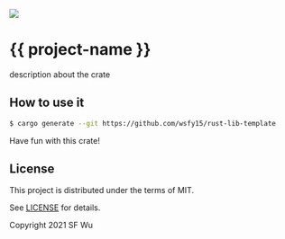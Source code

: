 ![](https://github.com/wsfy15/rust-lib-template/workflows/build/badge.svg)

# {{ project-name }}

description about the crate

## How to use it

```bash
$ cargo generate --git https://github.com/wsfy15/rust-lib-template
```

Have fun with this crate!

## License

This project is distributed under the terms of MIT.

See [LICENSE](LICENSE.md) for details.

Copyright 2021 SF Wu
